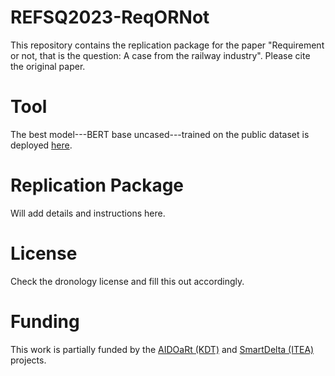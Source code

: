 # REFSQ2023-ReqORNot
This repository contains the replication package for the paper "Requirement or not, that is the question: A case from the railway industry".
Please cite the original paper.

# Tool
The best model---BERT base uncased---trained on the public dataset is deployed [here](https://www.smartdelta.com).

# Replication Package
Will add details and instructions here.

# License
Check the dronology license and fill this out accordingly.

# Funding
This work is partially funded by the [AIDOaRt (KDT)](https://sites.mdu.se/aidoart) and [SmartDelta (ITEA)](https://itea4.org/project/smartdelta.html) projects.
